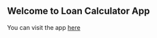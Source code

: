 ## Welcome to Loan Calculator App

You can visit the app [here](https://shubhampal1898.github.io/Loan-Calc/app/)
